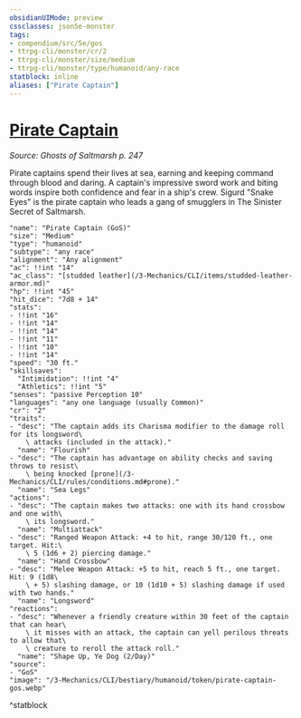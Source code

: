 ```yaml
---
obsidianUIMode: preview
cssclasses: json5e-monster
tags:
- compendium/src/5e/gos
- ttrpg-cli/monster/cr/2
- ttrpg-cli/monster/size/medium
- ttrpg-cli/monster/type/humanoid/any-race
statblock: inline
aliases: ["Pirate Captain"]
---
```

# [Pirate Captain](3-Mechanics\CLI\bestiary\humanoid/pirate-captain-gos.md)
*Source: Ghosts of Saltmarsh p. 247*  

Pirate captains spend their lives at sea, earning and keeping command through blood and daring. A captain's impressive sword work and biting words inspire both confidence and fear in a ship's crew. Sigurd "Snake Eyes" is the pirate captain who leads a gang of smugglers in The Sinister Secret of Saltmarsh.

```statblock
"name": "Pirate Captain (GoS)"
"size": "Medium"
"type": "humanoid"
"subtype": "any race"
"alignment": "Any alignment"
"ac": !!int "14"
"ac_class": "[studded leather](/3-Mechanics/CLI/items/studded-leather-armor.md)"
"hp": !!int "45"
"hit_dice": "7d8 + 14"
"stats":
- !!int "16"
- !!int "14"
- !!int "14"
- !!int "11"
- !!int "10"
- !!int "14"
"speed": "30 ft."
"skillsaves":
  "Intimidation": !!int "4"
  "Athletics": !!int "5"
"senses": "passive Perception 10"
"languages": "any one language (usually Common)"
"cr": "2"
"traits":
- "desc": "The captain adds its Charisma modifier to the damage roll for its longsword\
    \ attacks (included in the attack)."
  "name": "Flourish"
- "desc": "The captain has advantage on ability checks and saving throws to resist\
    \ being knocked [prone](/3-Mechanics/CLI/rules/conditions.md#prone)."
  "name": "Sea Legs"
"actions":
- "desc": "The captain makes two attacks: one with its hand crossbow and one with\
    \ its longsword."
  "name": "Multiattack"
- "desc": "Ranged Weapon Attack: +4 to hit, range 30/120 ft., one target. Hit:\
    \ 5 (1d6 + 2) piercing damage."
  "name": "Hand Crossbow"
- "desc": "Melee Weapon Attack: +5 to hit, reach 5 ft., one target. Hit: 9 (1d8\
    \ + 5) slashing damage, or 10 (1d10 + 5) slashing damage if used with two hands."
  "name": "Longsword"
"reactions":
- "desc": "Whenever a friendly creature within 30 feet of the captain that can hear\
    \ it misses with an attack, the captain can yell perilous threats to allow that\
    \ creature to reroll the attack roll."
  "name": "Shape Up, Ye Dog (2/Day)"
"source":
- "GoS"
"image": "/3-Mechanics/CLI/bestiary/humanoid/token/pirate-captain-gos.webp"
```
^statblock